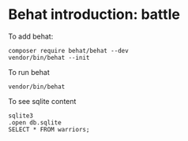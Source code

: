 Behat introduction: battle
==========================

To add behat:
```
composer require behat/behat --dev
vendor/bin/behat --init
```

To run behat
```
vendor/bin/behat
```

To see sqlite content
```
sqlite3
.open db.sqlite
SELECT * FROM warriors;
```
